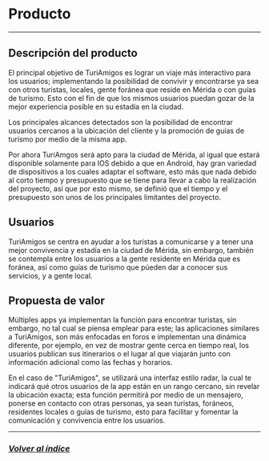 # Producto
-----
## Descripción del producto

El principal objetivo de TuriAmigos es lograr un viaje más interactivo para los usuarios; implementando la posibilidad de convivir y encontrarse ya sea con otros turistas, locales, gente foránea que reside en Mérida o con guías de turismo. Esto con el fin de que los mismos usuarios puedan gozar de la mejor experiencia posible en su estadía en la ciudad.

Los principales alcances detectados son la posibilidad de encontrar usuarios cercanos a la ubicación del cliente y la promoción de guías de turismo por medio de la misma app.

Por ahora TuriAmgos será apto para la ciudad de Mérida, al igual que estará disponible solamente para IOS debido a que en Android, hay gran variedad de dispositivos a los cuales adaptar el software, esto más que nada debido al corto tiempo y presupuesto que se tiene para llevar a cabo la realización del proyecto, así que por esto mismo, se definió que el tiempo y el presupuesto son unos de los principales limitantes del proyecto.

## Usuarios

TuriAmigos se centra en ayudar a los turistas a comunicarse y a tener una mejor convivencia y estadía en la ciudad de Mérida, sin embargo, también se contempla entre los usuarios a la gente residente en Mérida que es foránea, así como guías de turismo que púeden dar a conocer sus servicios, y a gente local.

## Propuesta de valor

Múltiples apps ya implementan la función para encontrar turistas, sin embargo, no tal cual se piensa emplear para este; las aplicaciones similares a TuriAmigos, son más enfocadas en foros e implementan una dinámica diferente, por ejemplo, en vez de mostrar gente cerca en tiempo real, los usuarios publican sus itinerarios o el lugar al que viajarán junto con información adicional como las fechas y horarios. 
    
En el caso de "TuriAmigos", se utilizará una interfaz estilo radar, la cual te indicará qué otros usuarios de la app están en un rango cercano, sin revelar la ubicación exacta; esta función permitirá por medio de un mensajero, ponerse en contacto con otras personas, ya sean turistas, foráneos, residentes locales o guías de turismo, esto para facilitar y fomentar la comunicación y convivencia entre los usuarios.

----
### [*Volver al índice*](https://github.com/danivillarino/Equipo2_FIS/blob/75ff6b2c83f91fe65ded7a8f1af9b9d5d9d6c292/%C3%8Dndice.md)
